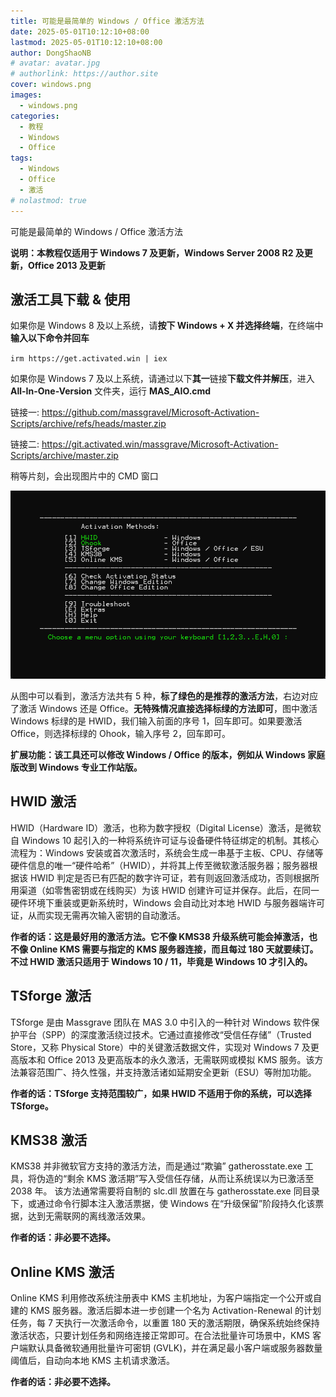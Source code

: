 ```yaml
---
title: 可能是最简单的 Windows / Office 激活方法
date: 2025-05-01T10:12:10+08:00
lastmod: 2025-05-01T10:12:10+08:00
author: DongShaoNB
# avatar: avatar.jpg
# authorlink: https://author.site
cover: windows.png
images:
  - windows.png
categories:
  - 教程
  - Windows
  - Office
tags:
  - Windows
  - Office
  - 激活
# nolastmod: true
---
```


可能是最简单的 Windows / Office 激活方法

<!--more-->

**说明：本教程仅适用于 Windows 7 及更新，Windows Server 2008 R2 及更新，Office 2013 及更新**

## 激活工具下载 & 使用

如果你是 Windows 8 及以上系统，请**按下 Windows + X 并选择终端**，在终端中**输入以下命令并回车**

`irm https://get.activated.win | iex`

如果你是 Windows 7 及以上系统，请通过以下**其一**链接**下载文件并解压**，进入 **All-In-One-Version** 文件夹，运行 **MAS_AIO.cmd**

链接一: https://github.com/massgravel/Microsoft-Activation-Scripts/archive/refs/heads/master.zip

链接二: https://git.activated.win/massgrave/Microsoft-Activation-Scripts/archive/master.zip

稍等片刻，会出现图片中的 CMD 窗口

![CMD](cmd.png)

从图中可以看到，激活方法共有 5 种，**标了绿色的是推荐的激活方法**，右边对应了激活 Windows 还是 Office。**无特殊情况直接选择标绿的方法即可**，图中激活 Windows 标绿的是 HWID，我们输入前面的序号 1，回车即可。如果要激活 Office，则选择标绿的 Ohook，输入序号 2，回车即可。

**扩展功能：该工具还可以修改 Windows / Office 的版本，例如从 Windows 家庭版改到 Windows 专业工作站版。**



## HWID 激活

HWID（Hardware ID）激活，也称为数字授权（Digital License）激活，是微软自 Windows 10 起引入的一种将系统许可证与设备硬件特征绑定的机制。其核心流程为：Windows 安装或首次激活时，系统会生成一串基于主板、CPU、存储等硬件信息的唯一“硬件哈希”（HWID），并将其上传至微软激活服务器；服务器根据该 HWID 判定是否已有匹配的数字许可证，若有则返回激活成功，否则根据所用渠道（如零售密钥或在线购买）为该 HWID 创建许可证并保存。此后，在同一硬件环境下重装或更新系统时，Windows 会自动比对本地 HWID 与服务器端许可证，从而实现无需再次输入密钥的自动激活。

**作者的话：这是最好用的激活方法。它不像 KMS38 升级系统可能会掉激活，也不像 Online KMS 需要与指定的 KMS 服务器连接，而且每过 180 天就要续订。不过 HWID 激活只适用于 Windows 10 / 11，毕竟是 Windows 10 才引入的。**



## TSforge 激活

TSforge 是由 Massgrave 团队在 MAS 3.0 中引入的一种针对 Windows 软件保护平台（SPP）的深度激活绕过技术。它通过直接修改“受信任存储”（Trusted Store，又称 Physical Store）中的关键激活数据文件，实现对 Windows 7 及更高版本和 Office 2013 及更高版本的永久激活，无需联网或模拟 KMS 服务。该方法兼容范围广、持久性强，并支持激活诸如延期安全更新（ESU）等附加功能。

**作者的话：TSforge 支持范围较广，如果 HWID 不适用于你的系统，可以选择 TSforge。**



## KMS38 激活

KMS38 并非微软官方支持的激活方法，而是通过“欺骗” gatherosstate.exe 工具，将伪造的“剩余 KMS 激活期”写入受信任存储，从而让系统误以为已激活至 2038 年。
该方法通常需要将自制的 slc.dll 放置在与 gatherosstate.exe 同目录下，或通过命令行脚本注入激活票据，使 Windows 在“升级保留”阶段持久化该票据，达到无需联网的离线激活效果。

**作者的话：非必要不选择。**



## Online KMS 激活

Online KMS 利用修改系统注册表中 KMS 主机地址，为客户端指定一个公开或自建的 KMS 服务器。激活后脚本进一步创建一个名为 Activation-Renewal 的计划任务，每 7 天执行一次激活命令，以重置 180 天的激活期限，确保系统始终保持激活状态，只要计划任务和网络连接正常即可。在合法批量许可场景中，KMS 客户端默认具备微软通用批量许可密钥 (GVLK)，并在满足最小客户端或服务器数量阈值后，自动向本地 KMS 主机请求激活。

**作者的话：非必要不选择。**